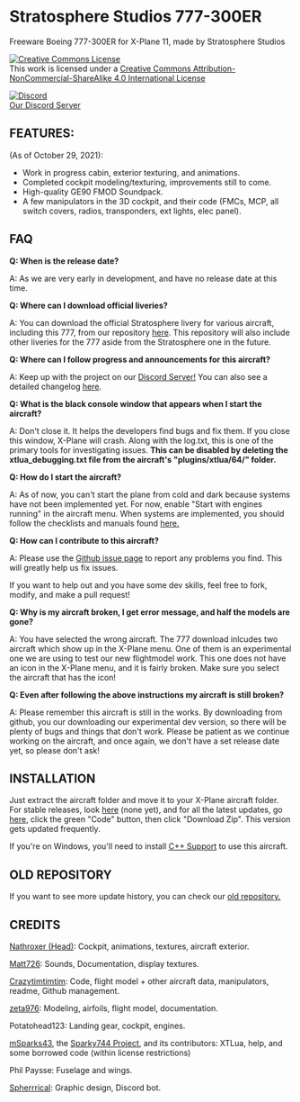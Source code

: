 # Stratosphere Studios 777-300ER
Freeware Boeing 777-300ER for X-Plane 11, made by Stratosphere Studios

<a rel="license" href="http://creativecommons.org/licenses/by-nc-sa/4.0/"><img alt="Creative Commons License" style="border-width:0" src="https://i.creativecommons.org/l/by-nc-sa/4.0/88x31.png" /></a><br />This work is licensed under a <a rel="license" href="http://creativecommons.org/licenses/by-nc-sa/4.0/">Creative Commons Attribution-NonCommercial-ShareAlike 4.0 International License</a>

[![Discord](https://img.shields.io/discord/806746926854176789.svg?label=&logo=discord&logoColor=ffffff&color=7389D8&labelColor=6A7EC2)](https://discord.gg/eU2vWCtmFX)
<br> [Our Discord Server](https://discord.gg/eU2vWCtmFX)


## FEATURES:

(As of October 29, 2021):

- Work in progress cabin, exterior texturing, and animations.
- Completed cockpit modeling/texturing, improvements still to come.
- High-quality GE90 FMOD Soundpack.
- A few manipulators in the 3D cockpit, and their code (FMCs, MCP, all switch covers, radios, transponders, ext lights, elec panel).

## FAQ

**Q: When is the release date?**

A: As we are very early in development, and have no release date at this time.

**Q: Where can I download official liveries?**

A: You can download the official Stratosphere livery for various aircraft, including this 777, from our repository [here](https://github.com/Stratosphere-Studios/Stratosphere-Liveries). This repository will also include other liveries for the 777 aside from the Stratosphere one in the future.

**Q: Where can I follow progress and announcements for this aircraft?**

A: Keep up with the project on our [Discord Server!](https://discord.gg/s25sxgwMRt) You can also see a detailed changelog [here](https://github.com/Stratosphere-Studios/777/commits/main).

**Q: What is the black console window that appears when I start the aircraft?**

A: Don't close it. It helps the developers find bugs and fix them. If you close this window, X-Plane will crash. Along with the log.txt, this is one of the primary tools for investigating issues. **This can be disabled by deleting the xtlua_debugging.txt file from the aircraft's "plugins/xtlua/64/" folder.**

**Q: How do I start the aircraft?**

A: As of now, you can't start the plane from cold and dark because systems have not been implemented yet. For now, enable "Start with engines running" in the aircraft menu. When systems are implemented, you should follow the checklists and manuals found [here.](https://github.com/Stratosphere-Studios/777/tree/main/Documentation)

**Q: How can I contribute to this aircraft?**

A: Please use the [Github issue page](https://github.com/Stratosphere-Studios/777/issues) to report any problems you find. This will greatly help us fix issues.

If you want to help out and you have some dev skills, feel free to fork, modify, and make a pull request!

**Q: Why is my aircraft broken, I get error message, and half the models are gone?**

A: You have selected the wrong aircraft. The 777 download inlcudes two aircraft which show up in the X-Plane menu. One of them is an experimental one we are using to test our new flightmodel work. This one does not have an icon in the X-Plane menu, and it is fairly broken. Make sure you select the aircraft that has the icon!

**Q: Even after following the above instructions my aircraft is still broken?**

A: Please remember this aircraft is still in the works. By downloading from github, you our downloading our experimental dev version, so there will be plenty of bugs and things that don't work. Please be patient as we continue working on the aircraft, and once again, we don't have a set release date yet, so please don't ask!

## INSTALLATION
Just extract the aircraft folder and move it to your X-Plane aircraft folder. For stable releases, look [here](https://github.com/StratosphereStudios/777/releases) (none yet), and for all the latest updates, go [here](https://github.com/StratosphereStudios/777), click the green "Code" button, then click "Download Zip". This version gets updated frequently.

If you're on Windows, you'll need to install [C++ Support](https://aka.ms/vs/16/release/vc_redist.x64.exe) to use this aircraft.

## OLD REPOSITORY
If you want to see more update history, you can check our [old repository.](https://github.com/StratosphereStudios/777)

## CREDITS
[Nathroxer (Head)](https://github.com/nathroxer): Cockpit, animations, textures, aircraft exterior.

[Matt726](https://github.com/Matt726-S): Sounds, Documentation, display textures.

[Crazytimtimtim](https://github.com/crazytimtimtim): Code, flight model + other aircraft data, manipulators, readme, Github management.

[zeta976](https://github.com/zeta976): Modeling, airfoils, flight model, documentation.

Potatohead123: Landing gear, cockpit, engines.

[mSparks43](https://github.com/msparks43/), the [Sparky744 Project](https://github.com/mSparks43/747-400), and its contributors: XTLua, help, and some borrowed code (within license restrictions)

Phil Paysse: Fuselage and wings.

[Spherrrical](https://github.com/Spherrrical/): Graphic design, Discord bot.
